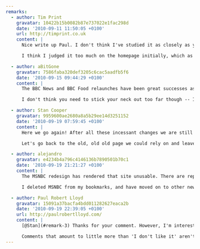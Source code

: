 ```yaml
---
remarks:
  - author: Tim Print
    gravatar: 10422b15b0082b87e737022e1fac298d
    date: '2010-09-11 11:50:05 +0100'
    url: http://timprint.co.uk
    content: |
      Nice write up Paul. I don't think I've studied it as closely as you and I was critical of the new design when it first appeared. After a few weeks of use though I have to say I'm liking it more and more.

      I think I judged it too much on the homepage initially, which as you say is a strange beast, it's packed so full of content it's hard to get a handle on the hierarchy. When you get off the homepage and drill down a bit the system really does work.

  - author: aBitGone
    gravatar: 7586faba320def3205c6cac5aadfb5f6
    date: '2010-09-15 09:44:29 +0100'
    content: |
      The BBC News and BBC Food relaunches have been great successes as far as I'm concerned. I was a little disappointed to see that the BBC have gone back to Arial as their first choice of web typeface, but I suspect that decision has more to do with how the dominant Windows-based browsers render Helvetica -- very poorly, if memory serves.

      I don't think you need to stick your neck out too far though -- I agree that people will probably be using the GVL3-based websites as references of good design and layout for some time to come, so calling it a design icon isn't a stretch at all.

  - author: Stan Cooper
    gravatar: 9959600ae2680a8a5b29ee14d3251152
    date: '2010-09-19 07:59:45 +0100'
    content: |
      Here we go again! After all these incessant changes we are still in the realms of "beta" or should that be "beat up."

      Let's go back to the old, old old page we could rely on and leave you free to mess yourselves up and leave the rest of us to depend on a home page that REALLY worked.

  - author: alejandro
    gravatar: e4234b4a796c4146136b7890501b70c1
    date: '2010-09-19 21:21:27 +0100'
    content: |
      The MSNBC redesign has rendered that site unusable. There are reports that they have also lost 25% of their online audience.

      I deleted MSNBC from my bookmarks, and have moved on to other news sites. It was a horrible redesign

  - author: Paul Robert Lloyd
    gravatar: 15091a37bacfa4bdd011282627eaca2b
    date: '2010-09-19 22:39:05 +0100'
    url: http://paulrobertlloyd.com/
    content: |
      [@Stan](#remark-3) Thanks for your comment. However, I'm interested to understand why you thought the previous design worked better than the new version—could you expand on your feedback at all?

      Comments that amount to little more than 'I don't like it' aren't particularly constructive or helpful.
---
```


